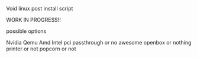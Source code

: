 Void linux post install script

WORK IN PROGRESS!!

possible options

Nvidia Qemu Amd Intel
pci passthrough or no
awesome openbox or nothing
printer or not
popcorn or not

